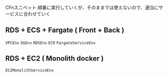 CFnスニペット
順番に実行していくが、そのままでは使えないので、適当にサービスに合わせていく


## RDS + ECS + Fargate ( Front + Back )

`VPCEnv`
`SGEnv`
`RDSEnv`
`ECR`
`FargateServiceEnv`

## RDS + EC2 ( Monolith docker )

`EC2MonolithServiceEnv`
